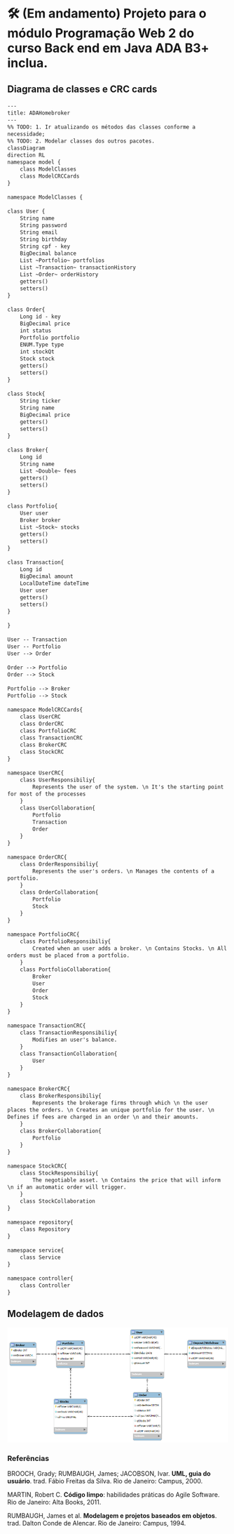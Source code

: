 # 🛠️ (Em andamento) Projeto para o módulo Programação Web 2 do curso Back end em Java ADA B3+ inclua.

## Diagrama de classes e CRC cards

```mermaid
---
title: ADAHomebroker
---
%% TODO: 1. Ir atualizando os métodos das classes conforme a necessidade;
%% TODO: 2. Modelar classes dos outros pacotes.
classDiagram
direction RL
namespace model {
    class ModelClasses
    class ModelCRCCards
}

namespace ModelClasses {

class User {
    String name
    String password
    String email
    String birthday
    String cpf - key
    BigDecimal balance
    List ~Portfolio~ portfolios
    List ~Transaction~ transactionHistory
    List ~Order~ orderHistory
    getters()
    setters()
}

class Order{
    Long id - key
    BigDecimal price
    int status
    Portfolio portfolio
    ENUM.Type type
    int stockQt
    Stock stock
    getters()
    setters()
}

class Stock{
    String ticker
    String name
    BigDecimal price
    getters()
    setters()
}

class Broker{
    Long id
    String name
    List ~Double~ fees
    getters()
    setters()
}

class Portfolio{
    User user
    Broker broker
    List ~Stock~ stocks
    getters()
    setters()
}

class Transaction{
    Long id
    BigDecimal amount
    LocalDateTime dateTime
    User user
    getters()
    setters()
}

}

User -- Transaction
User -- Portfolio
User --> Order

Order --> Portfolio
Order --> Stock

Portfolio --> Broker
Portfolio --> Stock

namespace ModelCRCCards{
    class UserCRC
    class OrderCRC
    class PortfolioCRC
    class TransactionCRC
    class BrokerCRC
    class StockCRC
}

namespace UserCRC{
    class UserResponsibiliy{
        Represents the user of the system. \n It's the starting point for most of the processes 
    }
    class UserCollaboration{
        Portfolio
        Transaction
        Order
    }
}

namespace OrderCRC{
    class OrderResponsibiliy{
        Represents the user's orders. \n Manages the contents of a portfolio.
    }
    class OrderCollaboration{
        Portfolio
        Stock
    }
}

namespace PortfolioCRC{
    class PortfolioResponsibiliy{
        Created when an user adds a broker. \n Contains Stocks. \n All orders must be placed from a portfolio.
    }
    class PortfolioCollaboration{
        Broker
        User
        Order
        Stock
    }
}

namespace TransactionCRC{
    class TransactionResponsibiliy{
        Modifies an user's balance.
    }
    class TransactionCollaboration{
        User
    }
}

namespace BrokerCRC{
    class BrokerResponsibiliy{
        Represents the brokerage firms through which \n the user places the orders. \n Creates an unique portfolio for the user. \n Defines if fees are charged in an order \n and their amounts.
    }
    class BrokerCollaboration{
        Portfolio
    }
}

namespace StockCRC{
    class StockResponsibiliy{
        The negotiable asset. \n Contains the price that will inform \n if an automatic order will trigger.
    }
    class StockCollaboration
}

namespace repository{
    class Repository
}

namespace service{
    class Service
}

namespace controller{
    class Controller
}
```

## Modelagem de dados

<p align="center">
    <img src="./README-contents/EERProjetoB3.png" alt="Imagem do diagrama de modelagem de dados do projeto.">
</p>

### Referências

BROOCH, Grady; RUMBAUGH, James; JACOBSON, Ivar. **UML, guia do usuário**. trad. Fábio Freitas da Silva. Rio de Janeiro: Campus, 2000.

MARTIN, Robert C. **Código limpo**: habilidades práticas do Agile Software. Rio de Janeiro: Alta Books, 2011.

RUMBAUGH, James et al. **Modelagem e projetos baseados em objetos**. trad. Dalton Conde de Alencar. Rio de Janeiro: Campus, 1994.
